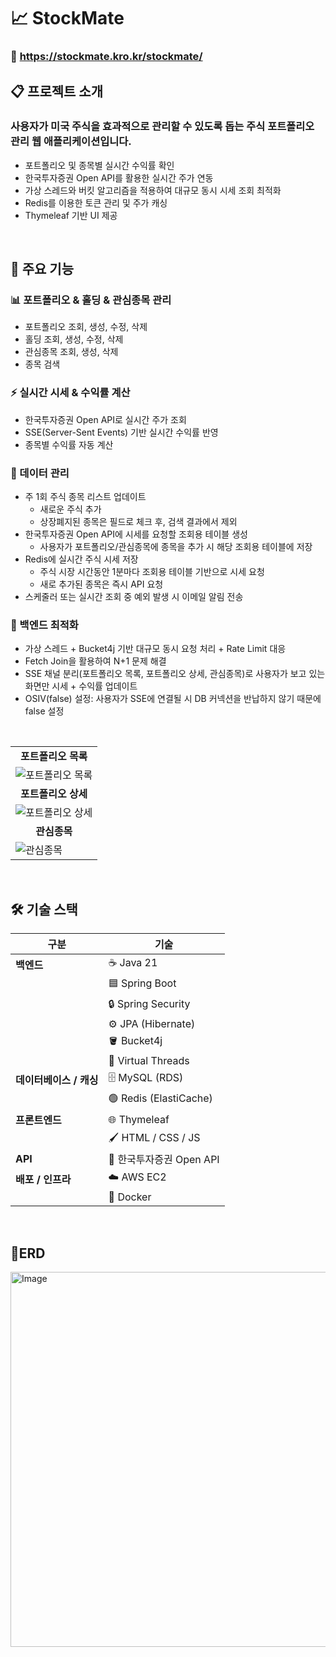 # 📈 **StockMate**
### 🔗 https://stockmate.kro.kr/stockmate/ 



## 📋 **프로젝트 소개**


### 사용자가 미국 주식을 효과적으로 관리할 수 있도록 돕는 주식 포트폴리오 관리 웹 애플리케이션입니다.
- 포트폴리오 및 종목별 실시간 수익률 확인
- 한국투자증권 Open API를 활용한 실시간 주가 연동
- 가상 스레드와 버킷 알고리즘을 적용하여 대규모 동시 시세 조회 최적화
- Redis를 이용한 토큰 관리 및 주가 캐싱 
- Thymeleaf 기반 UI 제공

<br>

## 📌 주요 기능


### 📊 포트폴리오 & 홀딩 & 관심종목 관리

- 포트폴리오 조회, 생성, 수정, 삭제
- 홀딩 조회, 생성, 수정, 삭제
- 관심종목 조회, 생성, 삭제
- 종목 검색

### ⚡ 실시간 시세 & 수익률 계산

- 한국투자증권 Open API로 실시간 주가 조회
- SSE(Server-Sent Events) 기반 실시간 수익률 반영
- 종목별 수익률 자동 계산

### 📀 데이터 관리

- 주 1회 주식 종목 리스트 업데이트
    - 새로운 주식 추가
    - 상장폐지된 종목은 필드로 체크 후, 검색 결과에서 제외
- 한국투자증권 Open API에 시세를 요청할 조회용 테이블 생성
  - 사용자가 포트폴리오/관심종목에 종목을 추가 시 해당 조회용 테이블에 저장
- Redis에 실시간 주식 시세 저장
  - 주식 시장 시간동안 1분마다 조회용 테이블 기반으로 시세 요청
  - 새로 추가된 종목은 즉시 API 요청
- 스케줄러 또는 실시간 조회 중 예외 발생 시 이메일 알림 전송

### 🚀 백엔드 최적화

- 가상 스레드 + Bucket4j 기반 대규모 동시 요청 처리 + Rate Limit 대응
- Fetch Join을 활용하여 N+1 문제 해결
- SSE 채널 분리(포트폴리오 목록, 포트폴리오 상세, 관심종목)로 사용자가 보고 있는 화면만 시세 + 수익률 업데이트
- OSIV(false) 설정: 사용자가 SSE에 연결될 시 DB 커넥션을 반납하지 않기 때문에 false 설정

<br>

<table>
  <tr>
    <td align="center" ><strong>포트폴리오 목록</strong></td>
  </tr>
  <tr>
    <td><img src="https://github.com/user-attachments/assets/cd8234e8-e2a7-41b1-a6fc-ced5f7b984cd" 
     alt="포트폴리오 목록"/></td>
  </tr>

  <tr>
    <td align="center" ><strong>포트폴리오 상세</strong></td>
  </tr>
  <tr>
    <td><img src="https://github.com/user-attachments/assets/e40335ed-479a-4806-b62d-cb829b9e655a" 
     alt="포트폴리오 상세"/></td>
  </tr>

  <tr>
    <td align="center" ><strong>관심종목</strong></td>
  </tr>
  <tr>
    <td><img src="https://github.com/user-attachments/assets/cd9ffc64-1e1a-4c42-a52f-8c788e2603fe" 
     alt="관심종목"/></td>
  </tr>
</table>

<br>

## 🛠 기술 스택



| 구분 | 기술 |
|------|------|
| **백엔드** | ☕ Java 21 |
|  | 🟦 Spring Boot |
|  | 🔒 Spring Security |
|  | ⚙️ JPA (Hibernate) |
|  | 🪣 Bucket4j |
|  | 🧵 Virtual Threads |
| **데이터베이스 / 캐싱** | 🗄 MySQL (RDS) |
|  | 🟢 Redis (ElastiCache) |
| **프론트엔드** | 🌐 Thymeleaf |
|  | 🖌 HTML / CSS / JS |
| **API** | 📡 한국투자증권 Open API |
| **배포 / 인프라** | ☁️ AWS EC2 |
|  | 🐳 Docker |

<br>

## 📐ERD

<img width="1050" height="600" alt="Image" src="https://github.com/user-attachments/assets/68e998c1-0cab-48e0-8ca3-c8da9e888d66"/>



